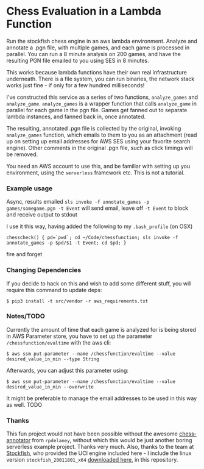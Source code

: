 # Chess Evaluation in a Lambda Function

Run the stockfish chess engine in an aws lambda environment.  Analyze and annotate a .pgn file, with multiple games, and each game is processed in parallel.  You can run a 8 minute analysis on 200 games, and have the resulting PGN file emailed to you using SES in 8 minutes.

This works because lambda functions have their own real infrastructure underneath.  There is a file system, you can run binaries, the network stack works just fine - if only for a few hundred milliseconds!

I've constructed this service as a series of two functions, `analyze_games` and `analyze_game`.  `analyze_games` is a wrapper function that calls `analyze_game` in parallel for each game in the pgn file.  Games get fanned out to separate lambda instances, and fanned back in, once annotated.

The resulting, annotated .pgn file is collected by the original, invoking `analyze_games` function, which emails to them to you as an attachment (read up on setting up email addresses for AWS SES using your favorite search engine).  Other comments in the original .pgn file, such as click timings will be removed.

You need an AWS account to use this, and be familiar with setting up you environment, using the `serverless` framework etc.  This is not a tutorial.


### Example usage

Async, results emailed
`sls invoke -f annotate_games -p games/somegame.pgn -t Event`
will send email, leave off `-t Event` to block and receive output to stdout

I use it this way, having added the following to my `.bash_profile` (on OSX)

```
chesscheck() { pd=`pwd`; cd ~/Code/chessfunction; sls invoke -f annotate_games -p $pd/$1 -t Event; cd $pd; }
```

fire and forget

### Changing Dependencies

If you decide to hack on this and wish to add some different stuff, you will require this command to update deps:

```
$ pip3 install -t src/vendor -r aws_requirements.txt
```

### Notes/TODO

Currently the amount of time that each game is analyzed for is being stored in AWS Parameter store, you have to set up the parameter `/chessfunction/evaltime` with the aws cli:

```
$ aws ssm put-parameter --name /chessfunction/evaltime --value desired_value_in_min --type String
```

Afterwards, you can adjust this parameter using:

```
$ aws ssm put-parameter --name /chessfunction/evaltime --value desired_value_in_min --overwrite
```

It might be preferable to manage the email addresses to be used in this way as well. TODO

### Thanks

This fun project would not have been possible without the awesome [chess-annotator](https://github.com/rpdelaney-archive/python-chess-annotator) from `rpdelaney`, without which this would be just another boring serverless example project.  Thanks very much.  Also, thanks to the team at [Stockfish](https://stockfishchess.org/), who provided the UCI engine included here - I include the linux version `stockfish_20011801_x64` [downloaded here](https://stockfishchess.org/download/), in this repository.


